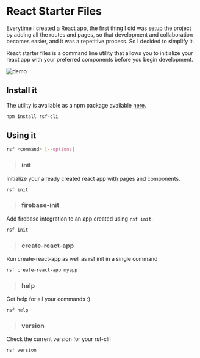 # React Starter Files

Everytime I created a React app, the first thing I did was setup the project by adding all the routes and pages, so that development and collaboration becomes easier, and it was a repetitive process. So I decided to simplify it.

React starter files is a command line utility that allows you to initialize your react app with your preferred components before you begin development.


![demo](https://drive.google.com/uc?export=view&id=101Q9tgICPvsLVToBcb90lMt-xUBvKTJA)


## Install it

The utility is available as a npm package available [here](https://www.npmjs.com/package/rsf-cli). 
```bash
npm install rsf-cli
```

## Using it
```bash
rsf <command> [--options]
```

> ### init
Initialize your already created react app with pages and components.
```bash
rsf init
```

> ### firebase-init
Add firebase integration to an app created using `rsf init`.
```bash
rsf init
```

> ### create-react-app
Run create-react-app as well as rsf init in a single command
```bash
rsf create-react-app myapp
```

> ### help
Get help for all your commands :)
```bash
rsf help
```

> ### version
Check the current version for your rsf-cli!
```bash
rsf version
```
